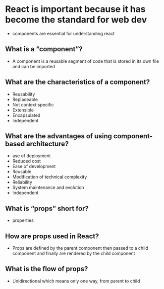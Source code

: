 
# React is important because it has become the standard for web dev 
- components are essential for understanding react 

## What is a “component”?
- A component is a reusable segment of code that is stored in its own file and can be imported 

## What are the characteristics of a component?
- Reusability
- Replaceable
- Not context specific
- Extensible
- Encapsulated
- Independent

## What are the advantages of using component-based architecture?
- ase of deployment
- Reduced cost 
- Ease of development
- Reusable
- Modification of technical complexity
- Reliability
- System maintenance and evolution
- Independent

## What is “props” short for?
- properties 

## How are props used in React?
- Props are defined by the parent component then passed to a child component and finally are rendered by the child component 

## What is the flow of props?
- Unidirectional which means only one way, from parent to child 
